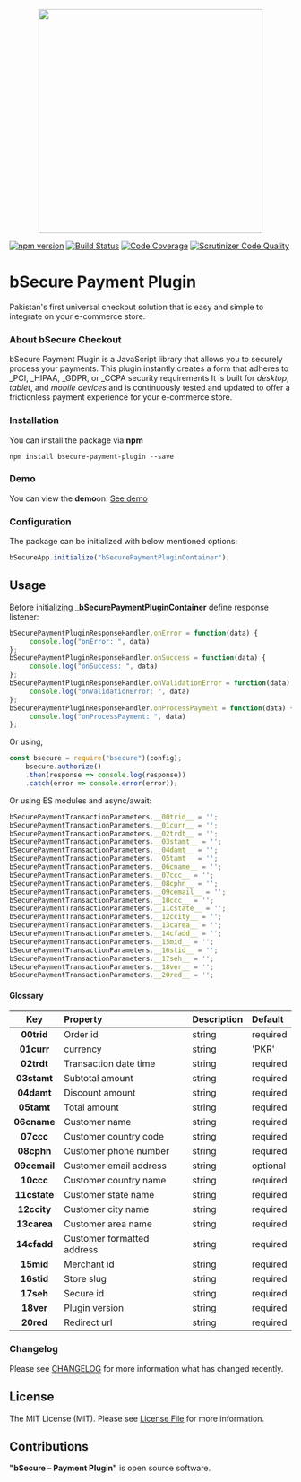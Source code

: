 <p align="center">
  <img src="https://bsecure-dev.s3-eu-west-1.amazonaws.com/dev/react_app/assets/secure_logo.png" width="400px" position="center">
</p>

[![npm version](https://badge.fury.io/js/bsecure.svg)](https://badge.fury.io/js/bsecure)
[![Build Status](https://scrutinizer-ci.com/g/bSecureCheckout/bsecure-node/badges/build.png?b=master)](https://scrutinizer-ci.com/g/bSecureCheckout/bsecure-node/build-status/master)
[![Code Coverage](https://scrutinizer-ci.com/g/bSecureCheckout/bsecure-node/badges/coverage.png?b=master)](https://scrutinizer-ci.com/g/bSecureCheckout/bsecure-node/?branch=master)
[![Scrutinizer Code Quality](https://scrutinizer-ci.com/g/bSecureCheckout/bsecure-node/badges/quality-score.png?b=master)](https://scrutinizer-ci.com/g/bSecureCheckout/bsecure-node/?branch=master)

# bSecure Payment Plugin

Pakistan's first universal checkout solution that is easy and simple to integrate on your e-commerce store.

### About bSecure Checkout

bSecure Payment Plugin is a JavaScript library that allows you to securely process your payments. This plugin instantly creates a form that adheres to _PCI, _HIPAA, _GDPR, or _CCPA security requirements
It is built for _desktop_, _tablet_, and _mobile devices_ and is continuously tested and updated to offer a frictionless payment experience for your e-commerce store.

### Installation

You can install the package via **npm**

`npm install bsecure-payment-plugin --save`

### Demo

You can view the **demo**on:
[See demo](https://bsecure-test-app.herokuapp.com/)

### Configuration

The package can be initialized with below mentioned options:

```JavaScript
bSecureApp.initialize("bSecurePaymentPluginContainer");
```

## Usage
Before initializing **_bSecurePaymentPluginContainer** define response listener:

```JavaScript
bSecurePaymentPluginResponseHandler.onError = function(data) {
     console.log("onError: ", data)
};
bSecurePaymentPluginResponseHandler.onSuccess = function(data) {
     console.log("onSuccess: ", data)
};
bSecurePaymentPluginResponseHandler.onValidationError = function(data) {
     console.log("onValidationError: ", data)
};
bSecurePaymentPluginResponseHandler.onProcessPayment = function(data) {
     console.log("onProcessPayment: ", data)
};

```

Or using,

```JavaScript
const bsecure = require("bsecure")(config);
    bsecure.authorize()
    .then(response => console.log(response))
    .catch(error => console.error(error));
```

Or using ES modules and async/await:

```JavaScript
bSecurePaymentTransactionParameters.__00trid__ = '';
bSecurePaymentTransactionParameters.__01curr__ = '';
bSecurePaymentTransactionParameters.__02trdt__ = '';
bSecurePaymentTransactionParameters.__03stamt__ = '';
bSecurePaymentTransactionParameters.__04damt__ = '';
bSecurePaymentTransactionParameters.__05tamt__ = '';
bSecurePaymentTransactionParameters.__06cname__ = '';
bSecurePaymentTransactionParameters.__07ccc__ = '';
bSecurePaymentTransactionParameters.__08cphn__ = '';
bSecurePaymentTransactionParameters.__09cemail__ = '';
bSecurePaymentTransactionParameters.__10ccc__ = '';
bSecurePaymentTransactionParameters.__11cstate__ = '';
bSecurePaymentTransactionParameters.__12ccity__ = '';
bSecurePaymentTransactionParameters.__13carea__ = '';
bSecurePaymentTransactionParameters.__14cfadd__ = '';
bSecurePaymentTransactionParameters.__15mid__ = '';
bSecurePaymentTransactionParameters.__16stid__ = '';
bSecurePaymentTransactionParameters.__17seh__ = '';
bSecurePaymentTransactionParameters.__18ver__ = '';
bSecurePaymentTransactionParameters.__20red__ = '';

```

#### Glossary

| Key           | Property                    | Description  | Default  |
| :---------:   | :--------                   | :----------- | :--------|
|  __00trid__   | Order id                    | string       | required |
|  __01curr__   | currency                    | string       | 'PKR'    |
|  __02trdt__   | Transaction date time       | string       | required |
|  __03stamt__  | Subtotal amount             | string       | required |
|  __04damt__   | Discount amount             | string       | required |
|  __05tamt__   | Total amount                | string       | required |
|  __06cname__  | Customer name               | string       | required |
|  __07ccc__    | Customer country code       | string       | required |
|  __08cphn__   | Customer phone number       | string       | required |
|  __09cemail__ | Customer email address      | string       | optional |
|  __10ccc__    | Customer country name       | string       | required |
|  __11cstate__ | Customer state name         | string       | required |
|  __12ccity__  | Customer city name          | string       | required |
|  __13carea__  | Customer area name          | string       | required |
|  __14cfadd__  | Customer formatted address  | string       | required |
|  __15mid__    | Merchant id                 | string       | required |
|  __16stid__   | Store slug                  | string       | required |
|  __17seh__    | Secure id                   | string       | required |
|  __18ver__    | Plugin version              | string       | required |
|  __20red__    | Redirect url                | string       | required |

### Changelog

Please see [CHANGELOG](CHANGELOG.md) for more information what has changed recently.

## License

The MIT License (MIT). Please see [License File](LICENSE.md) for more information.

## Contributions

**"bSecure – Payment Plugin"** is open source software.
